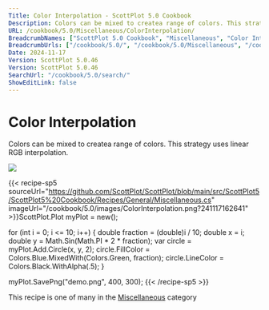 ```yaml
---
Title: Color Interpolation - ScottPlot 5.0 Cookbook
Description: Colors can be mixed to createa range of colors. This strategy uses linear RGB interpolation.
URL: /cookbook/5.0/Miscellaneous/ColorInterpolation/
BreadcrumbNames: ["ScottPlot 5.0 Cookbook", "Miscellaneous", "Color Interpolation"]
BreadcrumbUrls: ["/cookbook/5.0/", "/cookbook/5.0/Miscellaneous", "/cookbook/5.0/Miscellaneous/ColorInterpolation"]
Date: 2024-11-17
Version: ScottPlot 5.0.46
Version: ScottPlot 5.0.46
SearchUrl: "/cookbook/5.0/search/"
ShowEditLink: false
---
```



<div class='d-flex align-items-center mt-5'>
<h1 class='me-2 text-dark my-0 border-0'>Color Interpolation</h1>
</div>

Colors can be mixed to createa range of colors. This strategy uses linear RGB interpolation.

[![](/cookbook/5.0/images/ColorInterpolation.png?241117162641)](/cookbook/5.0/images/ColorInterpolation.png?241117162641)

{{< recipe-sp5 sourceUrl="https://github.com/ScottPlot/ScottPlot/blob/main/src/ScottPlot5/ScottPlot5%20Cookbook/Recipes/General/Miscellaneous.cs" imageUrl="/cookbook/5.0/images/ColorInterpolation.png?241117162641" >}}ScottPlot.Plot myPlot = new();

for (int i = 0; i &lt;= 10; i++)
{
    double fraction = (double)i / 10;
    double x = i;
    double y = Math.Sin(Math.PI * 2 * fraction);
    var circle = myPlot.Add.Circle(x, y, 2);
    circle.FillColor = Colors.Blue.MixedWith(Colors.Green, fraction);
    circle.LineColor = Colors.Black.WithAlpha(.5);
}

myPlot.SavePng("demo.png", 400, 300);
{{< /recipe-sp5 >}}

<div class='my-5 text-center'>This recipe is one of many in the <a href='/cookbook/5.0/Miscellaneous'>Miscellaneous</a> category</div>


